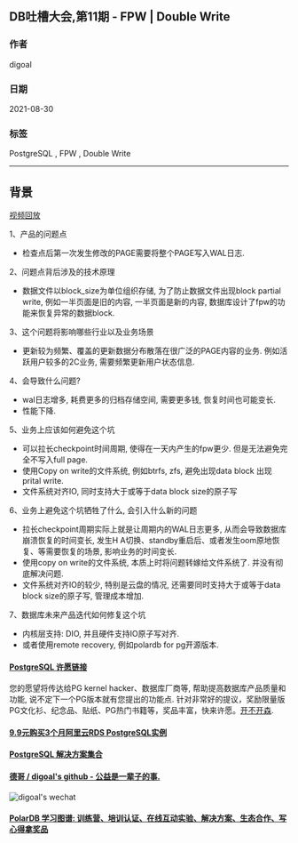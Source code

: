 ## DB吐槽大会,第11期 - FPW | Double Write       
             
### 作者                            
digoal          
            
### 日期          
2021-08-30          
             
### 标签               
PostgreSQL , FPW , Double Write      
           
----          
           
## 背景                        
[视频回放](https://www.bilibili.com/video/BV1Rq4y1K7vp/)            
          
1、产品的问题点                
- 检查点后第一次发生修改的PAGE需要将整个PAGE写入WAL日志.     
                
2、问题点背后涉及的技术原理          
- 数据文件以block_size为单位组织存储, 为了防止数据文件出现block partial write, 例如一半页面是旧的内容, 一半页面是新的内容, 数据库设计了fpw的功能来恢复异常的数据block.     
                
3、这个问题将影响哪些行业以及业务场景              
- 更新较为频繁、覆盖的更新数据分布散落在很广泛的PAGE内容的业务. 例如活跃用户较多的2C业务, 需要频繁更新用户状态信息.     
               
4、会导致什么问题?              
- wal日志增多, 耗费更多的归档存储空间, 需要更多钱, 恢复时间也可能变长.       
- 性能下降.     
      
5、业务上应该如何避免这个坑             
- 可以拉长checkpoint时间周期, 使得在一天内产生的fpw更少. 但是无法避免完全不写入full page.      
- 使用Copy on write的文件系统, 例如btrfs, zfs, 避免出现data block 出现prital write.     
- 文件系统对齐IO, 同时支持大于或等于data block size的原子写    
                    
6、业务上避免这个坑牺牲了什么, 会引入什么新的问题              
- 拉长checkpoint周期实际上就是让周期内的WAL日志更多, 从而会导致数据库崩溃恢复的时间变长, 发生H A切换、standby重启后、或者发生oom原地恢复、等需要恢复的场景, 影响业务的时间变长.     
- 使用copy on write的文件系统, 本质上时将问题转嫁给文件系统了. 并没有彻底解决问题.     
- 文件系统对齐IO的较少, 特别是云盘的情况, 还需要同时支持大于或等于data block size的原子写, 管理成本增加.     
                      
7、数据库未来产品迭代如何修复这个坑        
- 内核层支持: DIO, 并且硬件支持IO原子写对齐.     
- 或者使用remote recovery, 例如polardb for pg开源版本.     
    
  
#### [PostgreSQL 许愿链接](https://github.com/digoal/blog/issues/76 "269ac3d1c492e938c0191101c7238216")
您的愿望将传达给PG kernel hacker、数据库厂商等, 帮助提高数据库产品质量和功能, 说不定下一个PG版本就有您提出的功能点. 针对非常好的提议，奖励限量版PG文化衫、纪念品、贴纸、PG热门书籍等，奖品丰富，快来许愿。[开不开森](https://github.com/digoal/blog/issues/76 "269ac3d1c492e938c0191101c7238216").  
  
  
#### [9.9元购买3个月阿里云RDS PostgreSQL实例](https://www.aliyun.com/database/postgresqlactivity "57258f76c37864c6e6d23383d05714ea")
  
  
#### [PostgreSQL 解决方案集合](https://yq.aliyun.com/topic/118 "40cff096e9ed7122c512b35d8561d9c8")
  
  
#### [德哥 / digoal's github - 公益是一辈子的事.](https://github.com/digoal/blog/blob/master/README.md "22709685feb7cab07d30f30387f0a9ae")
  
  
![digoal's wechat](../pic/digoal_weixin.jpg "f7ad92eeba24523fd47a6e1a0e691b59")
  
  
#### [PolarDB 学习图谱: 训练营、培训认证、在线互动实验、解决方案、生态合作、写心得拿奖品](https://www.aliyun.com/database/openpolardb/activity "8642f60e04ed0c814bf9cb9677976bd4")
  
